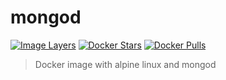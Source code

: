 # mongod

[![Image Layers](https://imagelayers.io/badge/lgatica/mongod:latest.svg)](https://imagelayers.io/?images=lgatica/mongod:latest 'Get your own badge on imagelayers.io')
[![Docker Stars](https://img.shields.io/docker/stars/lgatica/mongod.svg)](hub)
[![Docker Pulls](https://img.shields.io/docker/pulls/lgatica/mongod.svg)](hub)

> Docker image with alpine linux and mongod
